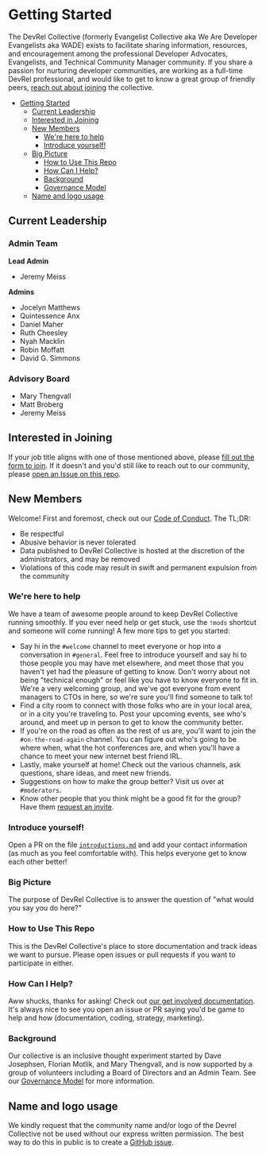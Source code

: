 # Getting Started

The DevRel Collective (formerly Evangelist Collective aka We Are Developer Evangelists aka WADE) exists to facilitate sharing information, resources, and encouragement among the professional Developer Advocates, Evangelists, and Technical Community Manager community. If you share a passion for nurturing developer communities, are working as a full-time DevRel professional, and would like to get to know a great group of friendly peers, [reach out about joining](https://devrelcollective.typeform.com/to/YnQuVJ) the collective.

* [Getting Started](#getting-started)
   * [Current Leadership](#current-leadership)
   * [Interested in Joining](#interested-in-joining)
   * [New Members](#new-members)
      * [We're here to help](#were-here-to-help)
      * [Introduce yourself!](#introduce-yourself)
   * [Big Picture](#big-picture)
      * [How to Use This Repo](#how-to-use-this-repo)
      * [How Can I Help?](#how-can-i-help)
      * [Background](#background)
      * [Governance Model](/governance.md)
   * [Name and logo usage](#name-and-logo-usage)

<!-- Created by [gh-md-toc](https://github.com/ekalinin/github-markdown-toc) -->

## Current Leadership

### Admin Team
**Lead Admin**   
- Jeremy Meiss

**Admins**
- Jocelyn Matthews  
- Quintessence Anx
- Daniel Maher
- Ruth Cheesley
- Nyah Macklin
- Robin Moffatt
- David G. Simmons

### Advisory Board
- Mary Thengvall
- Matt Broberg
- Jeremy Meiss

## Interested in Joining

If your job title aligns with one of those mentioned above, please [fill out the form to join](https://devrelcollective.typeform.com/to/YnQuVJ). If it doesn't and you'd still like to reach out to our community, please [open an Issue on this repo](https://github.com/devrelcollective/getting-started/issues).

## New Members

Welcome! First and foremost, check out our [Code of Conduct](CodeOfConduct.md). The TL;DR:

* Be respectful
* Abusive behavior is never tolerated
* Data published to DevRel Collective is hosted at the discretion of the administrators, and may be removed
* Violations of this code may result in swift and permanent expulsion from the community

### We're here to help

We have a team of awesome people around to keep DevRel Collective running smoothly. If you ever need help or get stuck, use the `!mods` shortcut and someone will come running! A few more tips to get you started:

* Say hi in the `#welcome` channel to meet everyone or hop into a conversation in `#general`. Feel free to introduce yourself and say hi to those people you may have met elsewhere, and meet those that you haven't yet had the pleasure of getting to know. Don't worry about not being "technical enough" or feel like you have to know everyone to fit in. We're a very welcoming group, and we've got everyone from event managers to CTOs in here, so we're sure you'll find someone to talk to!
* Find a city room to connect with those folks who are in your local area, or in a city you're traveling to. Post your upcoming events, see who's around, and meet up in person to get to know the community better.
* If you're on the road as often as the rest of us are, you'll want to join the `#on-the-road-again` channel. You can figure out who's going to be where when, what the hot conferences are, and when you'll have a chance to meet your new internet best friend IRL.
* Lastly, make yourself at home! Check out the various channels, ask questions, share ideas, and meet new friends.
* Suggestions on how to make the group better? Visit us over at `#moderators`.
* Know other people that you think might be a good fit for the group? Have them [request an invite](https://devrelcollective.fun/).

### Introduce yourself!

Open a PR on the file [`introductions.md`](introductions.md) and add your contact information (as much as you feel comfortable with). This helps everyone get to know each other better!

### Big Picture

The purpose of DevRel Collective is to answer the question of "what would you say you do here?"

### How to Use This Repo

This is the DevRel Collective's place to store documentation and track ideas we want to pursue. Please open issues or pull requests if you want to participate in either.

### How Can I Help?

Aww shucks, thanks for asking! Check out [our get involved documentation](get-involved.md). It's always nice to see you open an issue or PR saying you'd be game to help and how (documentation, coding, strategy, marketing).

### Background

Our collective is an inclusive thought experiment started by Dave Josephsen, Florian Motlik, and Mary Thengvall, and is now supported by a group of volunteers including a Board of Directors and an Admin Team. See our [Governance Model](/governance.md) for more information.

## Name and logo usage

We kindly request that the community name and/or logo of the Devrel Collective not be used without our express written permission. The best way to do this in public is to create a [GitHub issue](https://github.com/devrelcollective/brand/issues).
